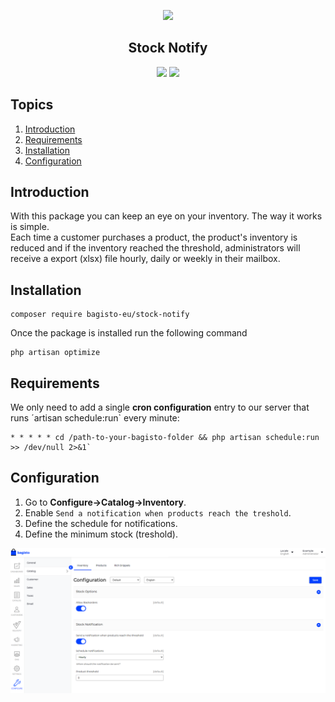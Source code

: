 <p align="center">
    <img src="https://bagisto.com/wp-content/themes/bagisto/images/logo.png" />
    <h2 align="center">Stock Notify</h2>
</p>

<p align="center">
  <img src="https://img.shields.io/badge/Version-1.0-blue.svg">
  <img src="https://img.shields.io/badge/License-EULA-blue.svg">
</p>

## Topics
1. [Introduction](#introduction)
2. [Requirements](#requirements)
2. [Installation](#installation)
3. [Configuration](#configuration)

## Introduction
With this package you can keep an eye on your inventory. The way it works is simple.  
Each time a customer purchases a product, the product's inventory is reduced and if the inventory reached the threshold, administrators will receive a export (xlsx) file  hourly, daily or weekly in their mailbox.

## Installation
```
composer require bagisto-eu/stock-notify
```
Once the package is installed run the following command
```
php artisan optimize
```

## Requirements
We only need to add a single **cron configuration** entry to our server that runs ´artisan schedule:run` every minute:  

```
* * * * * cd /path-to-your-bagisto-folder && php artisan schedule:run >> /dev/null 2>&1`
```

## Configuration
1. Go to **Configure->Catalog->Inventory**.
2. Enable `Send a notification when products reach the treshold`.
3. Define the schedule for notifications.
4. Define the minimum stock (treshold).

![](docs/settings.PNG)